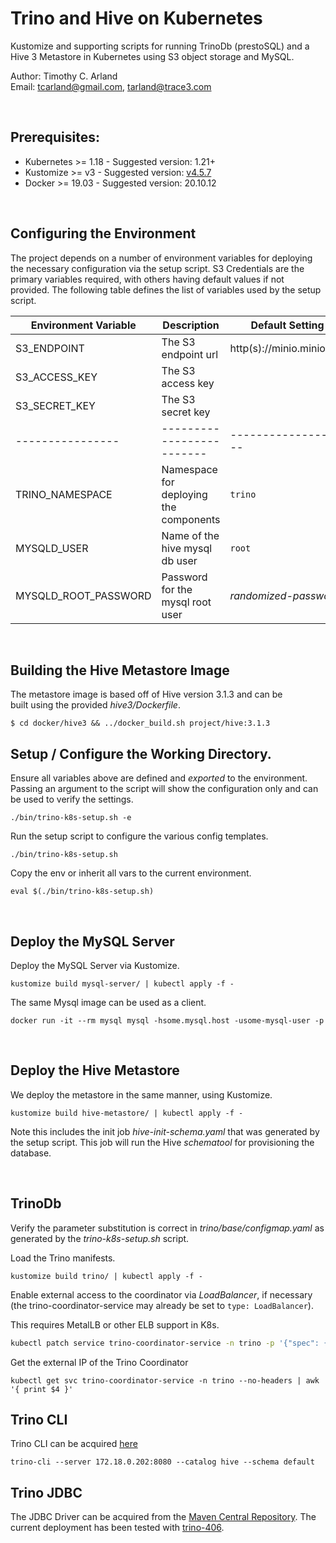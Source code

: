 Trino and Hive on Kubernetes
============================

Kustomize and supporting scripts for running TrinoDb (prestoSQL) and 
a Hive 3 Metastore in Kubernetes using S3 object storage and MySQL. 

Author:  Timothy C. Arland  
Email:   <tcarland@gmail.com>, <tarland@trace3.com>  <br> 

<br>

## Prerequisites:

- Kubernetes >= 1.18   - Suggested version: 1.21+
- Kustomize >= v3      - Suggested version: [v4.5.7](https://github.com/kubernetes-sigs/kustomize/releases/download/kustomize%2Fv4.5.7/kustomize_v4.5.7_linux_amd64.tar.gz)
- Docker >= 19.03      - Suggested version: 20.10.12

<br>

## Configuring the Environment

The project depends on a number of environment variables for deploying the 
necessary configuration via the setup script. S3 Credentials are the primary 
variables required, with others having default values if not provided. 
The following table defines the list of variables used by the setup script.

| Environment Variable |    Description   |  Default Setting |
| -------------------- | -------------------------------| ---------------|
| S3_ENDPOINT          |  The S3 endpoint url | http(s)://minio.minio.svc  | 
| S3_ACCESS_KEY        |  The S3 access key   |      |
| S3_SECRET_KEY        |  The S3 secret key  |       |
|  ----------------    |  -------------------------  |  -------------------  |
| TRINO_NAMESPACE      |  Namespace for deploying the components | `trino`  |
| MYSQLD_USER          |  Name of the hive mysql db user  | `root` |
| MYSQLD_ROOT_PASSWORD |  Password for the mysql root user |  *randomized-password* |

<br>

## Building the Hive Metastore Image

The metastore image is based off of Hive version 3.1.3 and can be  
built using the provided *hive3/Dockerfile*. 
```
$ cd docker/hive3 && ../docker_build.sh project/hive:3.1.3
```

## Setup / Configure the Working Directory.

Ensure all variables above are defined and *exported* to the environment.
Passing an argument to the script will show the configuration only and 
can be used to verify the settings.
```
./bin/trino-k8s-setup.sh -e
```

Run the setup script to configure the various config templates.
```
./bin/trino-k8s-setup.sh
```

Copy the env or inherit all vars to the current environment.
``` 
eval $(./bin/trino-k8s-setup.sh)
```

<br>

## Deploy the MySQL Server

Deploy the MySQL Server via Kustomize.
```
kustomize build mysql-server/ | kubectl apply -f -
```

The same Mysql image can be used as a client.
```
docker run -it --rm mysql mysql -hsome.mysql.host -usome-mysql-user -p
```

<br>

## Deploy the Hive Metastore
We deploy the metastore in the same manner, using Kustomize.
```
kustomize build hive-metastore/ | kubectl apply -f -
```

Note this includes the init job *hive-init-schema.yaml* that was 
generated by the setup script.  This job will run the Hive *schematool* 
for provisioning the database. 

<br>

## TrinoDb

Verify the parameter substitution is correct in *trino/base/configmap.yaml* 
as generated by the *trino-k8s-setup.sh* script.

Load the Trino manifests.
```
kustomize build trino/ | kubectl apply -f -
```

Enable external access to the coordinator via *LoadBalancer*, if necessary (the 
trino-coordinator-service may already be set to `type: LoadBalancer`). 

This requires MetalLB or other ELB support in K8s.
```sh
kubectl patch service trino-coordinator-service -n trino -p '{"spec": {"type": "LoadBalancer"}}'
```

Get the external IP of the Trino Coordinator
```
kubectl get svc trino-coordinator-service -n trino --no-headers | awk '{ print $4 }'
```

## Trino CLI

Trino CLI can be acquired [here](https://repo1.maven.org/maven2/io/trino/trino-cli/406/trino-cli-406-executable.jar)
```
trino-cli --server 172.18.0.202:8080 --catalog hive --schema default
```

## Trino JDBC

The JDBC Driver can be acquired from the [Maven Central Repository](https://repo1.maven.org/maven2/io/trino/trino-jdbc/). 
The current deployment has been tested with [trino-406](https://repo1.maven.org/maven2/io/trino/trino-jdbc/406/trino-jdbc-406.jar).
